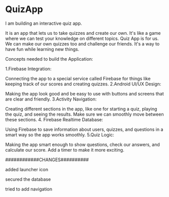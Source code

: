 # QuizApp
I am building an interactive quiz app.

It is an app that lets us to take quizzes and create our own. It's like a game where we can test your knowledge on different topics. Quiz App is for us. We can make our own quizzes too and challenge our friends. It's a way to have fun while learning new things.

Concepts needed to build the Application:

1.Firebase Integration:

Connecting the app to a special service called Firebase for things like keeping track of our scores and creating quizzes.
2.Android UI/UX Design:

Making the app look good and be easy to use with buttons and screens that are clear and friendly.
3.Activity Navigation:

Creating different sections in the app, like one for starting a quiz, playing the quiz, and seeing the results. Make sure we can smoothly move between these sections.
4. Firebase Realtime Database:

Using Firebase to save information about users, quizzes, and questions in a smart way so the app works smoothly.
5.Quiz Logic:

Making the app smart enough to show questions, check our answers, and calculate our score. Add a timer to make it more exciting.

############CHANGES##########

added launcher icon

secured the database 

tried to add navigation






